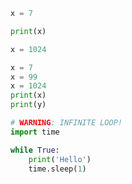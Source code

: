 ```python
x = 7
```


```python
print(x)
```


```python
x = 1024
```


```python
x = 7
x = 99
x = 1024
print(x)
print(y)
```


```python
# WARNING: INFINITE LOOP!
import time

while True:
    print('Hello')
    time.sleep(1)
```
